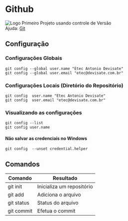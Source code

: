 # Github
 
![Logo](https://github.com/favicon.ico)
Primeiro Projeto usando controle de Versão   
Ajuda: [Git](https://git-scm.com/doc)

## Configuração
### Configurações Globais

```git config --global user.name "Etec Antonio Devisate"```   
```git config --global user.email "etec@devisate.com.br"```     

### Configurações Locais (Diretório do Repositório)

```git config  user.name "Etec Antonio Devisate"```   
```git config  user.email "etec@devisate.com.br"```   

### Visualizando as configurações

```git config --list ```   
```git config user.name```   
 
#### Não salvar as credenciais no Windows
```git config  --unset credential.helper```   

## Comandos

Comando             |   Resultado
--------            |   ----------
git init            |   Inicializa um repositório
git add             |   Adiciona o arquivo
git status          |   Status do arquivo
git commit          |   Efetua o commit
